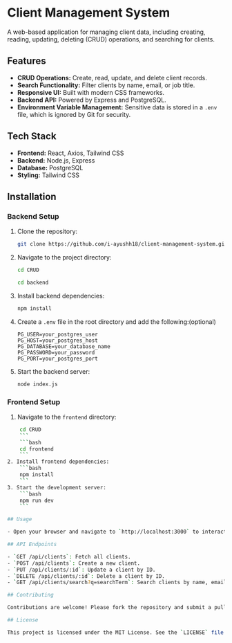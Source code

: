 # Client Management System

A web-based application for managing client data, including creating, reading, updating, deleting (CRUD) operations, and searching for clients.

## Features

- **CRUD Operations:** Create, read, update, and delete client records.
- **Search Functionality:** Filter clients by name, email, or job title.
- **Responsive UI:** Built with modern CSS frameworks.
- **Backend API:** Powered by Express and PostgreSQL.
- **Environment Variable Management:** Sensitive data is stored in a `.env` file, which is ignored by Git for security.

## Tech Stack

- **Frontend:** React, Axios, Tailwind CSS
- **Backend:** Node.js, Express
- **Database:** PostgreSQL
- **Styling:** Tailwind CSS

## Installation

### Backend Setup

1. Clone the repository:
    ```bash
    git clone https://github.com/i-ayushh18/client-management-system.git
    ```
2. Navigate to the project directory:
    ```bash
    cd CRUD
    ```
    ```bash
    cd backend
    ```
3. Install backend dependencies:
    ```bash
    npm install
    ```
4. Create a `.env` file in the root directory and add the following:(optional)
    ```env
    PG_USER=your_postgres_user
    PG_HOST=your_postgres_host
    PG_DATABASE=your_database_name
    PG_PASSWORD=your_password
    PG_PORT=your_postgres_port
    ```
5. Start the backend server:
    ```bash
    node index.js
    ```

### Frontend Setup

1. Navigate to the `frontend` directory:
```bash
    cd CRUD
    ```
    ```bash
    cd frontend
    ```
2. Install frontend dependencies:
    ```bash
    npm install
    ```
3. Start the development server:
    ```bash
    npm run dev
    ```

## Usage

- Open your browser and navigate to `http://localhost:3000` to interact with the application.

## API Endpoints

- `GET /api/clients`: Fetch all clients.
- `POST /api/clients`: Create a new client.
- `PUT /api/clients/:id`: Update a client by ID.
- `DELETE /api/clients/:id`: Delete a client by ID.
- `GET /api/clients/search?q=searchTerm`: Search clients by name, email, or job.

## Contributing

Contributions are welcome! Please fork the repository and submit a pull request.

## License

This project is licensed under the MIT License. See the `LICENSE` file for more details.
